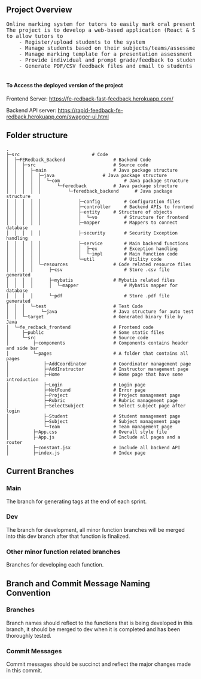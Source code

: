 ## Project Overview
<pre>
Online marking system for tutors to easily mark oral presentations
The project is to develop a web-based application (React & Spring Boot) 
to allow tutors to 
    - Register/upload students to the system
    - Manage students based on their subjects/teams/assessments
    - Manage marking template for a presentation assessment
    - Provide individual and prompt grade/feedback to students taking a presentation assessment
    - Generate PDF/CSV feedback files and email to students 

</pre>

#### To Access the deployed version of the project
Frontend Server: https://fe-redback-fast-feedback.herokuapp.com/

Backend API server: https://rapid-feedback-fe-redback.herokuapp.com/swagger-ui.html

## Folder structure
```
.
├─src					        # Code
│  ├─FERedback_Backend			        # Backend Code
│  │  ├─src		       	                # Source code
│  │  │  ├─main			                # Java package structure
│  │  │  │  ├─java			        # Java package structure
│  │  │  │  │  └─com		                # Java package structure
│  │  │  │  │      └─feredback			# Java package structure
│  │  │  │  │          └─feredback_backend      # Java package structure
│  │  │  │  │              ├─config	        # Configuration files
│  │  │  │  │              ├─controller 	# Backend APIs to frontend
│  │  │  │  │              ├─entity		# Structure of objects
│  │  │  │  │              │  └─vo	        # Structure for frontend
│  │  │  │  │              ├─mapper	        # Mappers to connect database
│  │  │  │  │              ├─security		# Security Exception handling
│  │  │  │  │              ├─service		# Main backend functions
│  │  │  │  │              │  ├─ex	        # Exception handling
│  │  │  │  │              │  └─impl		# Main function code
│  │  │  │  │              └─util	        # Utility code
│  │  │  │  └─resources			        # Code related resource files
│  │  │  │      ├─csv		                # Store .csv file generated
│  │  │  │      ├─mybatis		        # Mybatis related files
│  │  │  │      │  └─mapper	                # Mybatis mapper for database
│  │  │  │      └─pdf		                # Store .pdf file generated
│  │  │  └─test			                # Test Code
│  │  │      └─java		                # Java structure for auto test
│  │  └─target			                # Generated binary file by Java
│  └─fe_redback_frontend				# Frontend code
│     ├─public							# Some static files
│     └─src								# Source code
│         ├─components					# Components contains header and side bar
│         └─pages						# A folder that contains all pages
│             ├─AddCoordinator			# Coordinator management page
│             ├─AddInstructor			# Instructor management page
│             ├─Home					# Home page that have some introduction
│             ├─Login					# Login page
│             ├─NotFound				# Error page
│             ├─Project					# Project management page
│             ├─Rubric					# Rubric management page
│             ├─SelectSubject			# Select subject page after login
│             ├─Student					# Student management page
│             ├─Subject					# Subject management page
│             └─Team					# Team management page
│         ├─App.css						# Overall style file
│         ├─App.js						# Include all pages and a router
│         ├─constant.jsx				# Include all backend API
│         ├─index.js					# Index page
```

## Current Branches

### Main
The branch for generating tags at the end of each sprint.

### Dev
The branch for development, all minor function branches will be merged into this dev branch after that function is finalized. 

### Other minor function related branches
Branches for developing each function.

## Branch and Commit Message Naming Convention 
### Branches
Branch names should reflect to the functions that is being developed in this branch, it should be merged to dev when it is completed and has been thoroughly tested. 

### Commit Messages
Commit messages should be succinct and reflect the major changes made in this commit.
